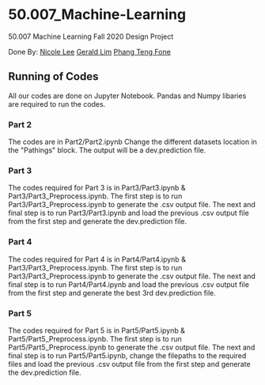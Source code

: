 # 50.007_Machine-Learning

50.007 Machine Learning Fall 2020 Design Project

Done By:
[Nicole Lee](https://github.com/nicoleleexn)
[Gerald Lim](https://github.com/geraldspacelim)
[Phang Teng Fone](https://github.com/tengfone)

## Running of Codes
All our codes are done on Jupyter Notebook. Pandas and Numpy libaries are required to run the codes.

### Part 2 
The codes are in Part2/Part2.ipynb
Change the different datasets location in the "Pathings" block. The output will be a dev.prediction file.

### Part 3
The codes required for Part 3 is in Part3/Part3.ipynb & Part3/Part3_Preprocess.ipynb. 
The first step is to run Part3/Part3_Preprocess.ipynb to generate the .csv output file. The next and final step is to run Part3/Part3.ipynb and load the previous .csv output file from the first step and generate the dev.prediction file.

### Part 4
The codes required for Part 4 is in Part4/Part4.ipynb & Part3/Part3_Preprocess.ipynb.
The first step is to run Part3/Part3_Preprocess.ipynb to generate the .csv output file. The next and final step is to run Part4/Part4.ipynb and load the previous .csv output file from the first step and generate the best 3rd dev.prediction file.

### Part 5
The codes required for Part 5 is in Part5/Part5.ipynb & Part5/Part5_Preprocess.ipynb.
The first step is to run Part5/Part5_Preprocess.ipynb to generate the .csv output file. The next and final step is to run Part5/Part5.ipynb, change the filepaths to the required files and load the previous .csv output file from the first step and generate the dev.prediction file.